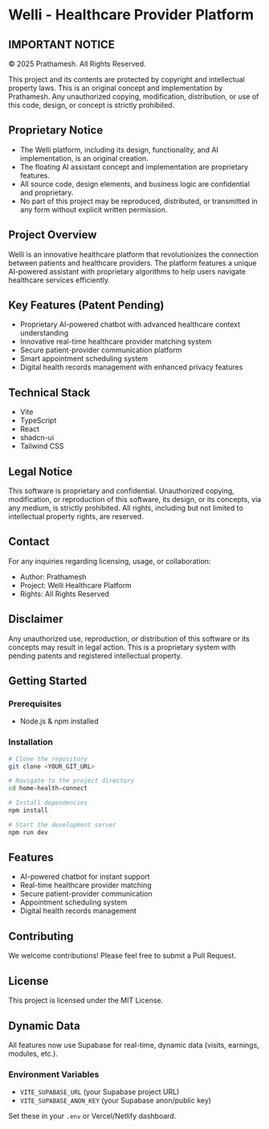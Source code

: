 # Welli - Healthcare Provider Platform

## IMPORTANT NOTICE
© 2025 Prathamesh. All Rights Reserved.

This project and its contents are protected by copyright and intellectual property laws. This is an original concept and implementation by Prathamesh. Any unauthorized copying, modification, distribution, or use of this code, design, or concept is strictly prohibited.

## Proprietary Notice
- The Welli platform, including its design, functionality, and AI implementation, is an original creation.
- The floating AI assistant concept and implementation are proprietary features.
- All source code, design elements, and business logic are confidential and proprietary.
- No part of this project may be reproduced, distributed, or transmitted in any form without explicit written permission.

## Project Overview
Welli is an innovative healthcare platform that revolutionizes the connection between patients and healthcare providers. The platform features a unique AI-powered assistant with proprietary algorithms to help users navigate healthcare services efficiently.

## Key Features (Patent Pending)
- Proprietary AI-powered chatbot with advanced healthcare context understanding
- Innovative real-time healthcare provider matching system
- Secure patient-provider communication platform
- Smart appointment scheduling system
- Digital health records management with enhanced privacy features

## Technical Stack
- Vite
- TypeScript
- React
- shadcn-ui
- Tailwind CSS

## Legal Notice
This software is proprietary and confidential. Unauthorized copying, modification, or reproduction of this software, its design, or its concepts, via any medium, is strictly prohibited. All rights, including but not limited to intellectual property rights, are reserved.

## Contact
For any inquiries regarding licensing, usage, or collaboration:
- Author: Prathamesh
- Project: Welli Healthcare Platform
- Rights: All Rights Reserved

## Disclaimer
Any unauthorized use, reproduction, or distribution of this software or its concepts may result in legal action. This is a proprietary system with pending patents and registered intellectual property.

## Getting Started

### Prerequisites
- Node.js & npm installed

### Installation
```sh
# Clone the repository
git clone <YOUR_GIT_URL>

# Navigate to the project directory
cd home-health-connect

# Install dependencies
npm install

# Start the development server
npm run dev
```

## Features
- AI-powered chatbot for instant support
- Real-time healthcare provider matching
- Secure patient-provider communication
- Appointment scheduling system
- Digital health records management

## Contributing
We welcome contributions! Please feel free to submit a Pull Request.

## License
This project is licensed under the MIT License.

## Dynamic Data

All features now use Supabase for real-time, dynamic data (visits, earnings, modules, etc.).

### Environment Variables
- `VITE_SUPABASE_URL` (your Supabase project URL)
- `VITE_SUPABASE_ANON_KEY` (your Supabase anon/public key)

Set these in your `.env` or Vercel/Netlify dashboard.
